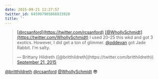 ```yaml
---
date: 2015-09-21 12:27:57
twitter_id: 645997905866833920
title: ''
---
```


<blockquote class="twitter-tweet"><p lang="en" dir="ltr"><a href="https://twitter.com/rcsanford?ref_src=twsrc%5Etfw">[@rcsanford](https://twitter.com/rcsanford)</a> <a href="https://twitter.com/WhollySchmidt?ref_src=twsrc%5Etfw">[@WhollySchmidt](https://twitter.com/WhollySchmidt)</a> I used 20-25 this wkd and got 3 exotics. However, I did get a ton of glimmer. <a href="https://twitter.com/oddEvan?ref_src=twsrc%5Etfw">@oddevan</a> got Jade Rabbit. I&#39;m salty.</p>&mdash; Brittany Hildreth ([@britthildreth](https://twitter.com/britthildreth)) <a href="https://twitter.com/britthildreth/status/645997789961408512?ref_src=twsrc%5Etfw">September 21, 2015</a></blockquote>
<script async src="https://platform.twitter.com/widgets.js" charset="utf-8"></script>

[@britthildreth](https://twitter.com/britthildreth) [@rcsanford](https://twitter.com/rcsanford) [@WhollySchmidt](https://twitter.com/WhollySchmidt) 😎
